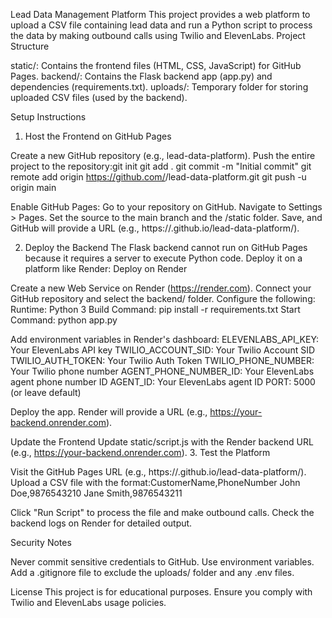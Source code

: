 Lead Data Management Platform
This project provides a web platform to upload a CSV file containing lead data and run a Python script to process the data by making outbound calls using Twilio and ElevenLabs.
Project Structure

static/: Contains the frontend files (HTML, CSS, JavaScript) for GitHub Pages.
backend/: Contains the Flask backend app (app.py) and dependencies (requirements.txt).
uploads/: Temporary folder for storing uploaded CSV files (used by the backend).

Setup Instructions
1. Host the Frontend on GitHub Pages

Create a new GitHub repository (e.g., lead-data-platform).
Push the entire project to the repository:git init
git add .
git commit -m "Initial commit"
git remote add origin https://github.com/<your-username>/lead-data-platform.git
git push -u origin main


Enable GitHub Pages:
Go to your repository on GitHub.
Navigate to Settings > Pages.
Set the source to the main branch and the /static folder.
Save, and GitHub will provide a URL (e.g., https://<your-username>.github.io/lead-data-platform/).



2. Deploy the Backend
The Flask backend cannot run on GitHub Pages because it requires a server to execute Python code. Deploy it on a platform like Render:
Deploy on Render

Create a new Web Service on Render (https://render.com).
Connect your GitHub repository and select the backend/ folder.
Configure the following:
Runtime: Python 3
Build Command: pip install -r requirements.txt
Start Command: python app.py


Add environment variables in Render's dashboard:
ELEVENLABS_API_KEY: Your ElevenLabs API key
TWILIO_ACCOUNT_SID: Your Twilio Account SID
TWILIO_AUTH_TOKEN: Your Twilio Auth Token
TWILIO_PHONE_NUMBER: Your Twilio phone number
AGENT_PHONE_NUMBER_ID: Your ElevenLabs agent phone number ID
AGENT_ID: Your ElevenLabs agent ID
PORT: 5000 (or leave default)


Deploy the app. Render will provide a URL (e.g., https://your-backend.onrender.com).

Update the Frontend
Update static/script.js with the Render backend URL (e.g., https://your-backend.onrender.com).
3. Test the Platform

Visit the GitHub Pages URL (e.g., https://<your-username>.github.io/lead-data-platform/).
Upload a CSV file with the format:CustomerName,PhoneNumber
John Doe,9876543210
Jane Smith,9876543211


Click "Run Script" to process the file and make outbound calls.
Check the backend logs on Render for detailed output.

Security Notes

Never commit sensitive credentials to GitHub. Use environment variables.
Add a .gitignore file to exclude the uploads/ folder and any .env files.

License
This project is for educational purposes. Ensure you comply with Twilio and ElevenLabs usage policies.
